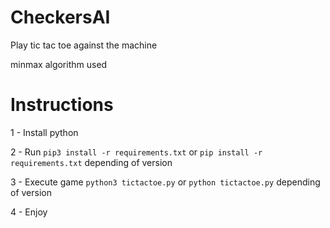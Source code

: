 # CheckersAI
Play tic tac toe against the machine 

minmax algorithm used

# Instructions

1 - Install python

2 - Run `pip3 install -r requirements.txt` or `pip install -r requirements.txt` depending of version

3 - Execute game `python3 tictactoe.py` or `python tictactoe.py` depending of version

4 - Enjoy


